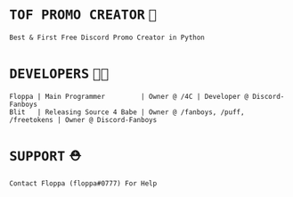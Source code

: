 # `TOF PROMO CREATOR` `🌈`
```
Best & First Free Discord Promo Creator in Python
```
# `DEVELOPERS` `👨‍💻`
```
Floppa | Main Programmer         | Owner @ /4C | Developer @ Discord-Fanboys
Blit   | Releasing Source 4 Babe | Owner @ /fanboys, /puff, /freetokens | Owner @ Discord-Fanboys
```
# `SUPPORT` `⛑️`
```
Contact Floppa (floppa#0777) For Help
```
